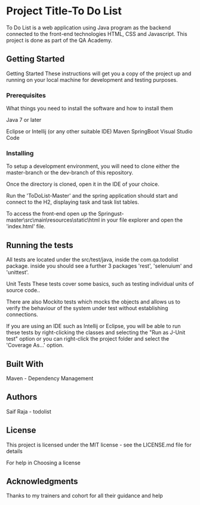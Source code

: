 # Project Title-To Do List

To Do List is a web application using Java program as the backend connected to the front-end technologies HTML, CSS and Javascript. This project is done as part of the QA Academy.

## Getting Started
Getting Started
These instructions will get you a copy of the project up and running on your local machine for development and testing purposes.

### Prerequisites
What things you need to install the software and how to install them

Java 7 or later

Eclipse or Intellij (or any other suitable IDE)
Maven
SpringBoot
Visual Studio Code


### Installing
To setup a development environment, you will need to clone either the master-branch or the dev-branch of this repository.

Once the directory is cloned, open it in the IDE of your choice.

Run the 'ToDoList-Master' and the spring application should start and connect to the H2, displaying task and task list tables.

To access the front-end open up the Springust-master\src\main\resources\static\html in your file explorer and open the 'index.html' file.

## Running the tests
All tests are located under the src/test/java, inside the com.qa.todolist package. inside you should see a further 3 packages 'rest', 'selenuium' and 'unittest'. 

Unit Tests
These tests cover some basics, such as testing individual units of source code..

There are also Mockito tests which mocks the objects and allows us to verify the behaviour of the system under test without establishing connections.

If you are using an IDE such as Intellij or Eclipse, you will be able to run these tests by right-clicking the classes and selecting the "Run as J-Unit test" option
or  you can right-click the project folder and select the 'Coverage As...' option.


## Built With
Maven - Dependency Management


## Authors
Saif Raja - todolist

## License
This project is licensed under the MIT license - see the LICENSE.md file for details

For help in Choosing a license

## Acknowledgments
Thanks to my trainers and cohort for all their guidance and help
